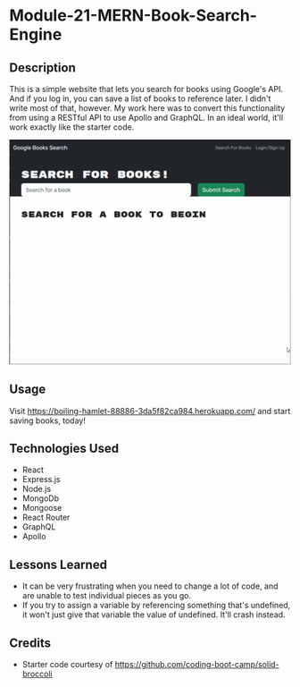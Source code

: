 # Module-21-MERN-Book-Search-Engine

## Description

This is a simple website that lets you search for books using Google's API. And if you log in,
you can save a list of books to reference later. I didn't write most of that, however. My work here
was to convert this functionality from using a RESTful API to use Apollo and GraphQL. In an ideal world,
it'll work exactly like the starter code. 

![Gif of Website Functionality](./BookSearchMERN.gif)

## Usage

Visit https://boiling-hamlet-88886-3da5f82ca984.herokuapp.com/ and start saving books, today!

## Technologies Used

- React
- Express.js
- Node.js
- MongoDb
- Mongoose
- React Router
- GraphQL
- Apollo

## Lessons Learned
- It can be very frustrating when you need to change a lot of code, and are unable to test individual pieces
as you go. 
- If you try to assign a variable by referencing something that's undefined, it won't just give that variable the value
of undefined. It'll crash instead.

## Credits
- Starter code courtesy of https://github.com/coding-boot-camp/solid-broccoli